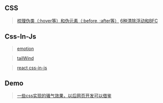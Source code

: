 ## CSS
> [梳理伪类（:hover等）和伪元素（:before, :after等）](https://juejin.cn/post/6976646049456717838)
> [6种清除浮动和BFC](https://juejin.cn/post/6982179919597928485)

## Css-In-Js
> [emotion](https://emotion.sh/docs/introduction)

> [tailWind](https://tailwindcss.com/docs/guides/create-react-app)

> [react css-in-js](https://juejin.cn/post/6935245880568053791)

## Demo
> [一些css实现的骚气效果，以后网页开发可以借鉴](https://zhuanlan.zhihu.com/p/158672754)